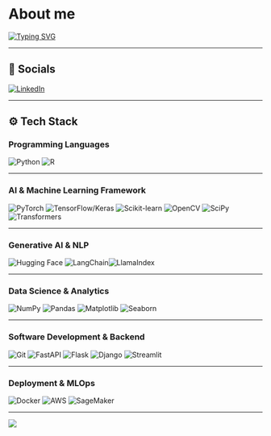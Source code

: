 
# About me  
[![Typing SVG](https://readme-typing-svg.herokuapp.com?font=Fira+Code&weight=600&size=22&pause=1000&color=F75C07&width=435&lines=I'm+an+AI+Engineer;Generative+AI+Specialist)](https://git.io/typing-svg)

---

## 🔗 Socials   
[![LinkedIn](https://img.shields.io/badge/-LinkedIn-0077B5?style=flat&logo=linkedin)](https://www.linkedin.com/in/konstantinos-tournas/) 

---

## ⚙️ Tech Stack

### **Programming Languages**  

![Python](https://img.shields.io/badge/-Python-000?style=flat&logo=python&logoColor=white&scale=1.3)  ![R](https://img.shields.io/badge/-R-276DC3?style=flat&logo=r&logoColor=white&scale=1.3)

---

### **AI & Machine Learning Framework**  
![PyTorch](https://img.shields.io/badge/-PyTorch-EE4C2C?style=flat&logo=pytorch&logoColor=white)  ![TensorFlow/Keras](https://img.shields.io/badge/-TensorFlow%2FKeras-FF6F00?style=flat&logo=tensorflow&logoColor=white)  ![Scikit-learn](https://img.shields.io/badge/-Scikit--learn-F7931E?style=flat&logo=scikit-learn&logoColor=white)  ![OpenCV](https://img.shields.io/badge/-OpenCV-5C3EE8?style=flat&logo=opencv&logoColor=white)    ![SciPy](https://img.shields.io/badge/-SciPy-8A5E9F?style=flat&logo=scipy&logoColor=white)  ![Transformers](https://img.shields.io/badge/-Transformers-FFDE57?style=flat)

---
### **Generative AI & NLP**  
![Hugging Face](https://img.shields.io/badge/-Hugging%20Face-FF6F00?style=flat&logo=huggingface&logoColor=white)  ![LangChain](https://img.shields.io/badge/-LangChain-FF0000?style=flat&logo=langchain&logoColor=white)![LlamaIndex](https://img.shields.io/badge/-LlamaIndex-00BFFF?style=flat)  

---
### **Data Science & Analytics**  
![NumPy](https://img.shields.io/badge/-NumPy-013243?style=flat&logo=numpy&logoColor=white)  ![Pandas](https://img.shields.io/badge/-Pandas-006F61?style=flat&logo=pandas&logoColor=white)  ![Matplotlib](https://img.shields.io/badge/-Matplotlib-003B57?style=flat&logo=matplotlib&logoColor=white)  ![Seaborn](https://img.shields.io/badge/-Seaborn-4C78A8?style=flat)  

---

### **Software Development & Backend**  
![Git](https://img.shields.io/badge/-Git-F05032?style=flat&logo=git&logoColor=white)  ![FastAPI](https://img.shields.io/badge/-FastAPI-009688?style=flat&logo=fastapi&logoColor=white)  ![Flask](https://img.shields.io/badge/-Flask-000000?style=flat&logo=flask&logoColor=white)  ![Django](https://img.shields.io/badge/-Django-092E20?style=flat&logo=django&logoColor=white)  ![Streamlit](https://img.shields.io/badge/-Streamlit-FF4B4B?style=flat&logo=streamlit&logoColor=white)  

---

### **Deployment & MLOps**  
![Docker](https://img.shields.io/badge/-Docker-2496ED?style=flat&logo=docker&logoColor=white)  ![AWS](https://img.shields.io/badge/-AWS-232F3E?style=flat&logo=amazonaws&logoColor=white)  ![SageMaker](https://img.shields.io/badge/-SageMaker-FF9900?style=flat&logo=amazonaws&logoColor=white)  

---

[![](https://visitcount.itsvg.in/api?id=tournas&label=Profile%20Views&icon=0&pretty=true)](https://visitcount.itsvg.in)

